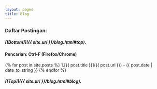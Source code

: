 ```yaml
---
layout: pages
title: Blog
---
```

### Daftar Postingan:
##### [[Bottom]]({{ site.url }}/blog.html#top).
#### Pencarian: Ctrl-F (Firefox/Chrome)

{% for post in site.posts %}
1.[{{ post.title }}]({{ post.url }}) - {{ post.date | date_to_string }}
{% endfor %}
##### [[Top]]({{ site.url }}/blog.html#blog).
